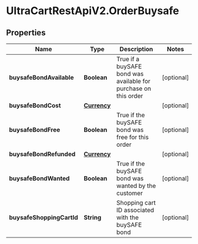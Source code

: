 # UltraCartRestApiV2.OrderBuysafe

## Properties
Name | Type | Description | Notes
------------ | ------------- | ------------- | -------------
**buysafeBondAvailable** | **Boolean** | True if a buySAFE bond was available for purchase on this order | [optional] 
**buysafeBondCost** | [**Currency**](Currency.md) |  | [optional] 
**buysafeBondFree** | **Boolean** | True if the buySAFE bond was free for this order | [optional] 
**buysafeBondRefunded** | [**Currency**](Currency.md) |  | [optional] 
**buysafeBondWanted** | **Boolean** | True if the buySAFE bond was wanted by the customer | [optional] 
**buysafeShoppingCartId** | **String** | Shopping cart ID associated with the buySAFE bond | [optional] 


